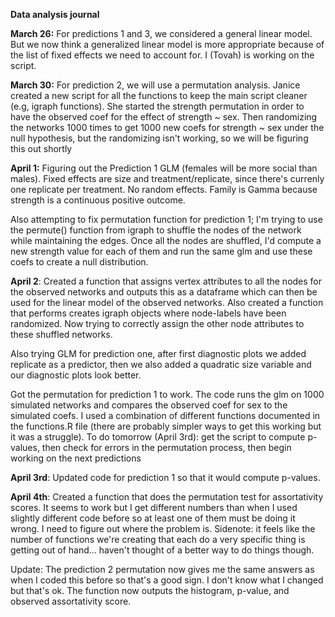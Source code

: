 **Data analysis journal**

**March 26:** For predictions 1 and 3, we considered a general linear model. But we now think a generalized linear model is more appropriate because of the list of fixed effects we need to account for. I (Tovah) is working on the script.

**March 30:** For prediction 2, we will use a permutation analysis. Janice created a new script for all the functions to keep the main script cleaner (e.g, igraph functions). She started the strength permutation in order to have the observed coef for the effect of strength ~ sex. Then randomizing the networks 1000 times to get 1000 new coefs for strength ~ sex under the null hypothesis, but the randomizing isn't working, so we will be figuring this out shortly

**April 1:** Figuring out the Prediction 1 GLM (females will be more social than males). Fixed effects are size and treatment/replicate, since there's currenly one replicate per treatment. No random effects. Family is Gamma because strength is a continuous positive outcome.

Also attempting to fix permutation function for prediction 1; I'm trying to use the permute() function from igraph to 
shuffle the nodes of the network while maintaining the edges. Once all the nodes are shuffled, I'd compute a new strength value for each of them 
and run the same glm and use these coefs to create a null distribution. 

**April 2**: Created a function that assigns vertex attributes to all the nodes for the observed networks and outputs this as a dataframe which can then be used for the linear model of the observed networks. Also created a function that performs creates igraph objects where node-labels have been randomized. Now trying to correctly assign the other node attributes to these shuffled networks.

Also trying GLM for prediction one, after first diagnostic plots we added replicate as a predictor, then we also added a quadratic size variable and our diagnostic plots look better.

Got the permutation for prediction 1 to work. The code runs the glm on 1000 simulated networks and compares the observed coef for sex to the simulated coefs. I used a combination of different functions documented in the functions.R file (there are probably simpler ways to get this working but it was a struggle). 
To do tomorrow (April 3rd): get the script to compute p-values, then check for errors in the permutation process, then begin working on the next predictions

**April 3rd**: Updated code for prediction 1 so that it would compute p-values. 

**April 4th**: Created a function that does the permutation test for assortativity scores. It seems to work but I get different numbers than when I used slightly different code before so at least one of them must be doing it wrong. I need to figure out where the problem is. Sidenote: it feels like the number of functions we're creating that each do a very specific thing is getting out of hand... haven't thought of a better way to do things though. 

Update: The prediction 2 permutation now gives me the same answers as when I coded this before so that's a good sign. I don't know what I changed but that's ok. The function now outputs the histogram, p-value, and observed assortativity score. 


